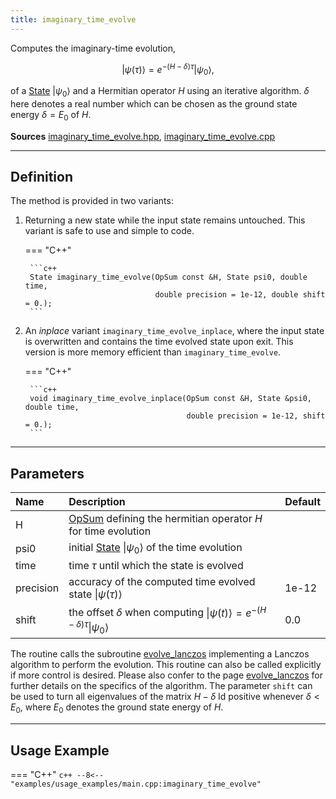 ```yaml
---
title: imaginary_time_evolve
---
```


Computes the imaginary-time evolution, 

$$\vert \psi(\tau) \rangle = e^{-(H - \delta) \tau} \vert \psi_0\rangle,$$ 

of a [State](../states/state.md) $\vert \psi_0 \rangle$ and a Hermitian operator $H$ using an iterative algorithm. $\delta$ here denotes a real number which can be chosen as the ground state energy $\delta=E_0$ of $H$.

**Sources** [imaginary_time_evolve.hpp](https://github.com/awietek/xdiag/blob/main/xdiag/algorithms/imaginary_time_evolve.hpp), [imaginary_time_evolve.cpp](https://github.com/awietek/xdiag/blob/main/xdiag/algorithms/imaginary_time_evolve.cpp)

---

## Definition

The method is provided in two variants:

1. Returning a new state while the input state remains untouched. This variant is safe to use and simple to code.

	=== "C++"

		```c++
		State imaginary_time_evolve(OpSum const &H, State psi0, double time,
                                    double precision = 1e-12, double shift = 0.);
		```

2. An *inplace* variant `imaginary_time_evolve_inplace`, where the input state is overwritten and contains the time evolved state upon exit. This version is more memory efficient than `imaginary_time_evolve`.

	=== "C++"

		```c++
		void imaginary_time_evolve_inplace(OpSum const &H, State &psi0, double time,
                                           double precision = 1e-12, shift = 0.);
		```

---

## Parameters

| Name      | Description                                                                                             | Default |
|:----------|:--------------------------------------------------------------------------------------------------------|---------|
| H         | [OpSum](../operators/opsum.md) defining the hermitian operator $H$ for time evolution                   |         |
| psi0      | initial [State](../states/state.md) $\vert \psi_0 \rangle$ of the time evolution                        |         |
| time      | time $\tau$ until which the state is evolved                                                            |         |
| precision | accuracy of the computed time evolved state $\vert \psi(\tau) \rangle$                                  | 1e-12   |
| shift     | the offset $\delta$ when computing $\vert \psi(t) \rangle = e^{-(H - \delta) \tau} \vert \psi_0\rangle$ | 0.0     |

The routine calls the subroutine [evolve_lanczos](evolve_lanczos.md) implementing a Lanczos algorithm to perform the evolution. This routine can also be called explicitly if more control is desired. Please also confer to the page [evolve_lanczos](evolve_lanczos.md) for further details on the specifics of the algorithm. The parameter `shift` can be used to turn all eigenvalues of the matrix $H - \delta \;\textrm{Id}$ positive whenever $\delta < E_0$, where $E_0$ denotes the ground state energy of $H$.

---

## Usage Example

=== "C++"
	```c++
	--8<-- "examples/usage_examples/main.cpp:imaginary_time_evolve"
	```
	
